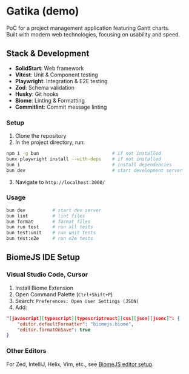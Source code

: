 # Gatika (demo)

PoC for a project management application featuring Gantt charts.\
Built with modern web technologies, focusing on usability and speed.

## Stack & Development

- **SolidStart**: Web framework
- **Vitest**: Unit & Component testing
- **Playwright**: Integration & E2E testing
- **Zod**: Schema validation
- **Husky**: Git hooks
- **Biome**: Linting & Formatting
- **Commitlint**: Commit message linting

### Setup

1. Clone the repository
2. In the project directory, run:

```bash
npm i -g bun                           # if not installed
bunx playwright install --with-deps    # if not installed
bun i                                  # install dependencies
bun dev                                # start development server
```

3. Navigate to `http://localhost:3000/`

### Usage

```bash
bun dev          # start dev server
bun lint         # lint files
bun format       # format files
bun run test     # run all tests
bun test:unit    # run unit tests
bun test:e2e     # run e2e tests
```

## BiomeJS IDE Setup

### Visual Studio Code, Cursor

1. Install Biome Extension
2. Open Command Palette (`Ctrl+Shift+P`)
3. Search: `Preferences: Open User Settings (JSON)`
4. Add:

```json
"[javascript][typescript][typescriptreact][css][json][jsonc]": {
    "editor.defaultFormatter": "biomejs.biome",
    "editor.formatOnSave": true
}
```

### Other Editors

For Zed, IntelliJ, Helix, Vim, etc., see
[BiomeJS editor setup](https://biomejs.dev/guides/editors/third-party-plugins/).
